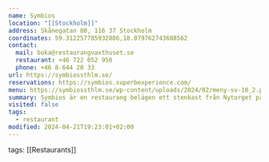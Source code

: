 ```yaml
---
name: Symbios
location: "[[Stockholm]]"
address: Skånegatan 80, 116 37 Stockholm
coordinates: 59.312257785932886,18.079762743688562
contact:
  mail: boka@restaurangvaxthuset.se
  restaurant: +46 722 052 950
  phone: +46 8-644 20 33
url: https://symbiossthlm.se/
reservations: https://symbios.superbexperience.com/
menu: https://symbiossthlm.se/wp-content/uploads/2024/02/meny-sv-10_2.pdf
summary: Symbios är en restaurang belägen ett stenkast från Nytorget på Södermalm i Stockholm. I köket lagas modern europeisk mat med noggrant utvalda råvaror, alltid efter säsong.
visited: false
tags:
  - restaurant
modified: 2024-04-21T19:23:01+02:00
---
```


tags: [[Restaurants]]
